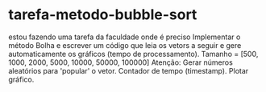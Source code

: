 # tarefa-metodo-bubble-sort
estou fazendo uma tarefa da faculdade onde é preciso Implementar o método Bolha e escrever um código que leia os vetors  a seguir e gere automaticamente os gráficos (tempo de processamento). Tamanho = [500, 1000, 2000, 5000, 10000, 50000, 100000]  Atenção:  Gerar números aleatórios para 'popular' o vetor. Contador de tempo (timestamp). Plotar gráfico.
